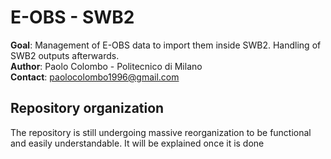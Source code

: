 # E-OBS - SWB2
**Goal**: Management of E-OBS data to import them inside SWB2. Handling of SWB2 outputs afterwards.\
**Author**: Paolo Colombo - Politecnico di Milano\
**Contact**: paolocolombo1996@gmail.com

## Repository organization
The repository is still undergoing massive reorganization to be functional and easily understandable.
It will be explained once it is done
